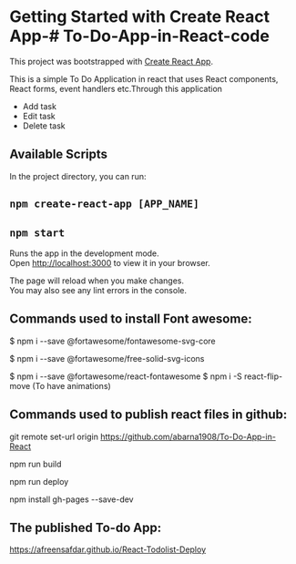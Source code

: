 # Getting Started with Create React App-# To-Do-App-in-React-code

This project was bootstrapped with [Create React App](https://github.com/facebook/create-react-app).

This is a simple To Do Application in react that uses React components, React forms, event handlers etc.Through this application
- Add task 
- Edit task
- Delete task 

## Available Scripts

In the project directory, you can run:

## `npm create-react-app [APP_NAME]`
## `npm start`

Runs the app in the development mode.\
Open [http://localhost:3000](http://localhost:3000) to view it in your browser.

The page will reload when you make changes.\
You may also see any lint errors in the console.

## Commands used to install Font awesome:

$ npm i --save @fortawesome/fontawesome-svg-core

$ npm i --save @fortawesome/free-solid-svg-icons

$ npm i --save @fortawesome/react-fontawesome
$ npm i -S react-flip-move   (To have animations)

## Commands used to publish react files in github:

git remote set-url origin https://github.com/abarna1908/To-Do-App-in-React

npm run build

npm run deploy

npm install gh-pages --save-dev

## The published To-do App:
https://afreensafdar.github.io/React-Todolist-Deploy
